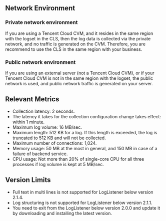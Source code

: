 ## Network Environment
### Private network environment

If you are using a Tencent Cloud CVM, and it resides in the same region with the logset in the CLS, then the log data is collected via the private network, and no traffic is generated on the CVM. Therefore, you are recommend to use the CLS in the same region with your business.

### Public network environment
If you are using an external server (not a Tencent Cloud CVM), or if your Tencent Cloud CVM is not in the same region with the logset, the public network is used, and public network traffic is generated on your server.

## Relevant Metrics
- Collection latency: 2 seconds.
- The latency it takes for the collection configuration change takes effect: within 1 minute.
- Maximum log volume: 16 MB/sec.
- Maximum length: 512 KB for a log. If this length is exceeded, the log is truncated to 512 KB and will not be collected.
- Maximum number of connections: 1,024.
- Memory usage: 50 MB at the most in general, and 150 MB in case of a failure of backend service.
- CPU usage: Not more than 20% of single-core CPU for all three processes if log volume is kept at 5 MB/sec.

## Version Limits
- Full text in multi lines is not supported for LogListener below version 2.1.4.
- Log structuring is not supported for LogListener below version 2.1.1.
- You need to exit from the LogListener below version 2.0.0 and update it by downloading and installing the latest version.

